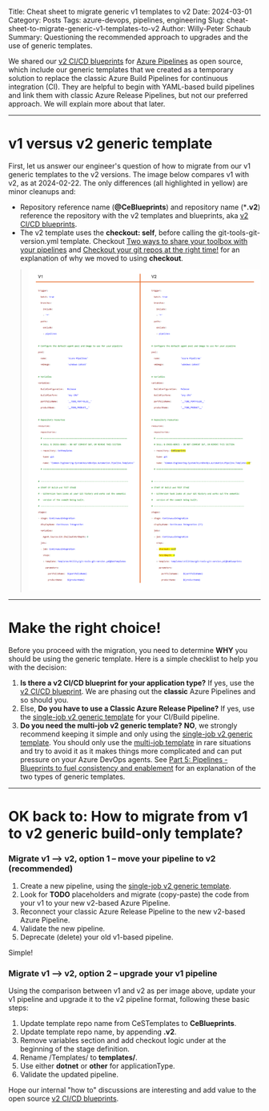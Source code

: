 Title: Cheat sheet to migrate generic v1 templates to v2
Date: 2024-03-01
Category: Posts
Tags: azure-devops, pipelines, engineering
Slug: cheat-sheet-to-migrate-generic-v1-templates-to-v2
Author: Willy-Peter Schaub
Summary: Questioning the recommended approach to upgrades and the use of generic templates.

We shared our [v2 CI/CD blueprints](https://github.com/WorkSafeBC-Common-Engineering/AzureDevOps.Automation.Pipeline.Templates.v2) for [Azure Pipelines](https://learn.microsoft.com/en-us/azure/devops/pipelines/?view=azure-devops) as open source, which include our generic templates that we created as a temporary solution to replace the classic Azure Build Pipelines for continuous integration (CI). They are helpful to begin with YAML-based build pipelines and link them with classic Azure Release Pipelines, but not our preferred approach. We will explain more about that later.

---

# v1 versus v2 generic template

First, let us answer our engineer's question of how to migrate from our v1 generic templates to the v2 versions. The image below compares v1 with v2, as at 2024-02-22. The only differences (all highlighted in yellow) are minor cleanups and:

- Repository reference name (**@CeBlueprints**) and repository name (***.v2**) reference the repository with the v2 templates and blueprints, aka [v2 CI/CD blueprints](https://github.com/WorkSafeBC-Common-Engineering/AzureDevOps.Automation.Pipeline.Templates.v2).
- The v2 template uses the **checkout: self**, before calling the git-tools-git-version.yml template. Checkout [Two ways to share your toolbox with your pipelines](https://wsbctechnicalblog.github.io/share-your-toolbox-with-pipelines.html) and [Checkout your git repos at the right time!](https://wsbctechnicalblog.github.io/checkout-at-the-right-time.html) for an explanation of why we moved to using **checkout**. 

> ![v1 --> v2](../images/cheat-sheet-to-migrate-generic-v1-templates-to-v2-1.png)

---

# Make the right choice!

Before you proceed with the migration, you need to determine **WHY** you should be using the generic template. Here is a simple checklist to help you with the decision:

1. **Is there a v2 CI/CD blueprint for your application type?** If yes, use the [v2 CI/CD blueprint](https://github.com/WorkSafeBC-Common-Engineering/AzureDevOps.Automation.Pipeline.Templates.v2). We are phasing out the **classic** Azure Pipelines and so should you.
2. Else, **Do you have to use a Classic Azure Release Pipeline?** If yes, use the [single-job v2 generic template](https://github.com/WorkSafeBC-Common-Engineering/AzureDevOps.Automation.Pipeline.Templates.v2/blob/master/blueprints/generic-single-job/azure-pipeline-generic-single-job-start.yml) for your CI/Build pipeline.
3. **Do you need the multi-job v2 generic template?** **NO**, we strongly recommend keeping it simple and only using the [single-job v2 generic template](https://github.com/WorkSafeBC-Common-Engineering/AzureDevOps.Automation.Pipeline.Templates.v2/blob/master/blueprints/generic-single-job/azure-pipeline-generic-single-job-start.yml). You should only use the [multi-job template](https://github.com/WorkSafeBC-Common-Engineering/AzureDevOps.Automation.Pipeline.Templates.v2/blob/master/blueprints/generic-multiple-jobs/azure-pipeline-generic-multiple-jobs-start.yml) in rare situations and try to avoid it as it makes things more complicated and can put pressure on your Azure DevOps agents. See [Part 5: Pipelines - Blueprints to fuel consistency and enablement](https://wsbctechnicalblog.github.io/yaml-pipelines-part5.html) for an explanation of the two types of generic templates.

---

# OK back to: How to migrate from v1 to v2 generic build-only template?

### Migrate v1 --> v2, option 1 – move your pipeline to v2 (recommended)

1. Create a new pipeline, using the [single-job v2 generic template](https://github.com/WorkSafeBC-Common-Engineering/AzureDevOps.Automation.Pipeline.Templates.v2/blob/master/blueprints/generic-single-job/azure-pipeline-generic-single-job-start.yml).
2. Look for **TODO** placeholders and migrate (copy-paste) the code from your v1 to your new v2-based Azure Pipeline.
3. Reconnect your classic Azure Release Pipeline to the new v2-based Azure Pipeline.
4. Validate the new pipeline.
5. Deprecate (delete) your old v1-based pipeline.

Simple!

### Migrate v1 --> v2, option 2 – upgrade your v1 pipeline

Using the comparison between v1 and v2 as per image above, update your v1 pipeline and upgrade it to the v2 pipeline format, following these basic steps:

1. Update template repo name from CeSTemplates to **CeBlueprints**.
2. Update template repo name, by appending **.v2**.
3. Remove variables section and add checkout logic under at the beginning of the stage definition.
4.	Rename /Templates/ to **templates/**.
5.	Use either **dotnet** or **other** for applicationType.
6.	Validate the updated pipeline.

Hope our internal "how to" discussions are interesting and add value to the open source [v2 CI/CD blueprints](https://github.com/WorkSafeBC-Common-Engineering/AzureDevOps.Automation.Pipeline.Templates.v2).

